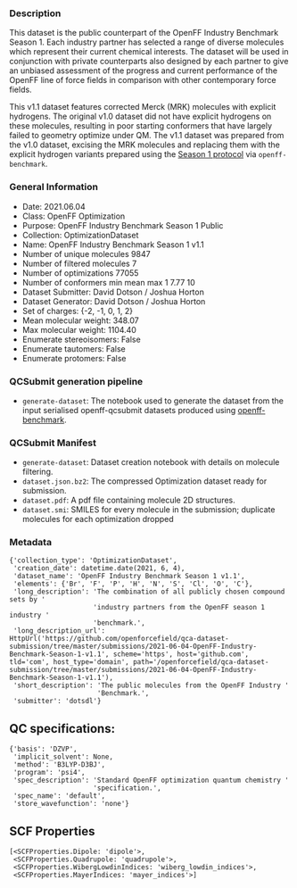 ### Description

This dataset is the public counterpart of the OpenFF Industry Benchmark Season 1.
Each industry partner has selected a range of diverse molecules which represent their current chemical interests.
The dataset will be used in conjunction with private counterparts also designed by each partner to give an unbiased assessment of the progress and current performance of the OpenFF line of force fields in comparison with other contemporary force fields.

This v1.1 dataset features corrected Merck (MRK) molecules with explicit hydrogens.
The original v1.0 dataset did not have explicit hydrogens on these molecules, resulting in poor starting conformers that have largely failed to geometry optimize under QM.
The v1.1 dataset was prepared from the v1.0 dataset, excising the MRK molecules and replacing them with the explicit hydrogen variants prepared using the [Season 1 protocol](https://openforcefield.atlassian.net/wiki/spaces/PS/pages/971898891/Optimization+Benchmarking+Protocol+-+Season+1) via `openff-benchmark`.

### General Information

 - Date: 2021.06.04
 - Class: OpenFF Optimization
 - Purpose: OpenFF Industry Benchmark Season 1 Public
 - Collection: OptimizationDataset
 - Name: OpenFF Industry Benchmark Season 1 v1.1
 - Number of unique molecules        9847
 - Number of filtered molecules      7
 - Number of optimizations           77055
 - Number of conformers min mean max 1   7.77 10
 - Dataset Submitter: David Dotson / Joshua Horton
 - Dataset Generator: David Dotson / Joshua Horton
 - Set of charges: {-2, -1, 0, 1, 2}
 - Mean molecular weight: 348.07
 - Max molecular weight: 1104.40
 - Enumerate stereoisomers: False
 - Enumerate tautomers: False
 - Enumerate protomers: False


### QCSubmit generation pipeline
 - `generate-dataset`: The notebook used to generate the dataset from the input serialised openff-qcsubmit datasets produced using [openff-benchmark](https://github.com/openforcefield/openff-benchmark).

### QCSubmit Manifest

- `generate-dataset`: Dataset creation notebook with details on molecule filtering. 
- `dataset.json.bz2`: The compressed Optimization dataset ready for submission.
- `dataset.pdf`: A pdf file containing molecule 2D structures.
- `dataset.smi`: SMILES for every molecule in the submission; duplicate molecules for each optimization dropped

### Metadata

```
{'collection_type': 'OptimizationDataset',
 'creation_date': datetime.date(2021, 6, 4),
 'dataset_name': 'OpenFF Industry Benchmark Season 1 v1.1',
 'elements': {'Br', 'F', 'P', 'H', 'N', 'S', 'Cl', 'O', 'C'},
 'long_description': 'The combination of all publicly chosen compound sets by '
                     'industry partners from the OpenFF season 1 industry '
                     'benchmark.',
 'long_description_url': HttpUrl('https://github.com/openforcefield/qca-dataset-submission/tree/master/submissions/2021-06-04-OpenFF-Industry-Benchmark-Season-1-v1.1', scheme='https', host='github.com', tld='com', host_type='domain', path='/openforcefield/qca-dataset-submission/tree/master/submissions/2021-06-04-OpenFF-Industry-Benchmark-Season-1-v1.1'),
 'short_description': 'The public molecules from the OpenFF Industry '
                      'Benchmark.',
 'submitter': 'dotsdl'}
```


## QC specifications:

```
{'basis': 'DZVP',
 'implicit_solvent': None,
 'method': 'B3LYP-D3BJ',
 'program': 'psi4',
 'spec_description': 'Standard OpenFF optimization quantum chemistry '
                     'specification.',
 'spec_name': 'default',
 'store_wavefunction': 'none'}
```

## SCF Properties

```
[<SCFProperties.Dipole: 'dipole'>,
 <SCFProperties.Quadrupole: 'quadrupole'>,
 <SCFProperties.WibergLowdinIndices: 'wiberg_lowdin_indices'>,
 <SCFProperties.MayerIndices: 'mayer_indices'>]
 ```
